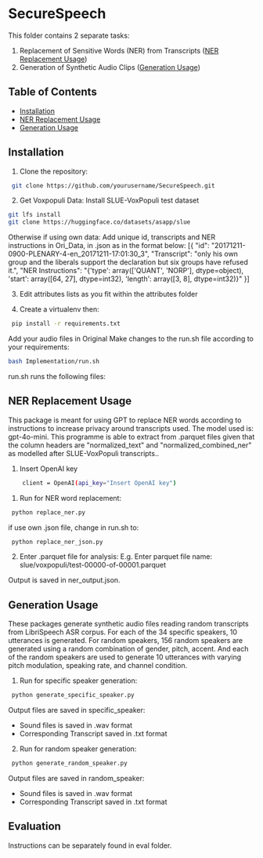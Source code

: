 # SecureSpeech
This folder contains 2 separate tasks:
1. Replacement of Sensitive Words (NER) from Transcripts ([NER Replacement Usage](#replacement))
2. Generation of Synthetic Audio Clips ([Generation Usage](#generation))

## Table of Contents
- [Installation](#installation)
- [NER Replacement Usage](#replacement)
- [Generation Usage](#generation)

## Installation
1. Clone the repository:
```bash
 git clone https://github.com/yourusername/SecureSpeech.git
```

2. Get Voxpopuli Data:
Install SLUE-VoxPopuli test dataset
```bash
git lfs install
git clone https://huggingface.co/datasets/asapp/slue

```
Otherwise if using own data: 
Add unique id, transcripts and NER instructions in Ori_Data, in .json as in the format below:
[{
    "id": "20171211-0900-PLENARY-4-en_20171211-17:01:30_3", 
    "Transcript": "only his own group and the liberals support the declaration but six groups have refused it.",
    "NER Instructions": "{'type': array(['QUANT', 'NORP'], dtype=object), 'start': array([64, 27], dtype=int32), 'length': array([3, 8], dtype=int32)}"
}]

3. Edit attributes lists as you fit within the attributes folder

4. Create a virtualenv then:
```bash
 pip install -r requirements.txt
```
Add your audio files in Original
Make changes to the run.sh file according to your requirements:

```bash
bash Implementation/run.sh
```
run.sh runs the following files:

## NER Replacement Usage
This package is meant for using GPT to replace NER words according to instructions to increase privacy around transcripts used. The model used is: gpt-4o-mini. This programme is able to extract from .parquet files given that the column headers are "normalized_text" and "normalized_combined_ner" as modelled after SLUE-VoxPopuli transcripts..
1. Insert OpenAI key 
```bash
    client = OpenAI(api_key="Insert OpenAI key")
```

1. Run for NER word replacement:
```bash
 python replace_ner.py
```

if use own .json file, change in run.sh to: 
```bash
 python replace_ner_json.py
```

2. Enter .parquet file for analysis:
E.g. Enter parquet file name: slue/voxpopuli/test-00000-of-00001.parquet

Output is saved in ner_output.json.

## Generation Usage
These packages generate synthetic audio files reading random transcripts from LibriSpeech ASR corpus. For each of the 34 specific speakers, 10 utterances is generated. For random speakers, 156 random speakers are generated using a random combination of gender, pitch, accent. And each of the random speakers are used to generate 10 utterances with varying pitch modulation, speaking rate, and channel condition. 

1. Run for specific speaker generation: 
```bash
 python generate_specific_speaker.py
```
Output files are saved in specific_speaker:
- Sound files is saved in .wav format 
- Corresponding Transcript saved in .txt format

2. Run for random speaker generation:
```bash
 python generate_random_speaker.py
```
Output files are saved in random_speaker:
- Sound files is saved in .wav format 
- Corresponding Transcript saved in .txt format


## Evaluation
Instructions can be separately found in eval folder. 
